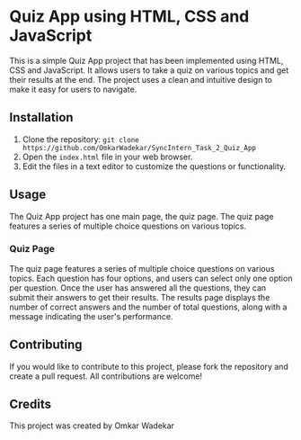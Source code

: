 <h1>Quiz App using HTML, CSS and JavaScript</h1>
    <p>
      This is a simple Quiz App project that has been implemented using HTML,
      CSS and JavaScript. It allows users to take a quiz on various topics and
      get their results at the end. The project uses a clean and intuitive
      design to make it easy for users to navigate.
    </p>
    <h2>Installation</h2>
    <ol>
      <li>
        Clone the repository:
        <code>git clone https://github.com/OmkarWadekar/SyncIntern_Task_2_Quiz_App</code>
      </li>
      <li>Open the <code>index.html</code> file in your web browser.</li>
      <li>
        Edit the files in a text editor to customize the questions or
        functionality.
      </li>
    </ol>
    <h2>Usage</h2>
    <p>
      The Quiz App project has one main page, the quiz page. The quiz page
      features a series of multiple choice questions on various topics.
    </p>
    <h3>Quiz Page</h3>
    <p>
      The quiz page features a series of multiple choice questions on various
      topics. Each question has four options, and users can select only one
      option per question. Once the user has answered all the questions, they
      can submit their answers to get their results. The results page displays
      the number of correct answers and the number of total questions, along
      with a message indicating the user's performance.
    </p>
    <h2>Contributing</h2>
    <p>
      If you would like to contribute to this project, please fork the
      repository and create a pull request. All contributions are welcome!
    </p>
    <h2>Credits</h2>
    <p>This project was created by Omkar Wadekar</p>
